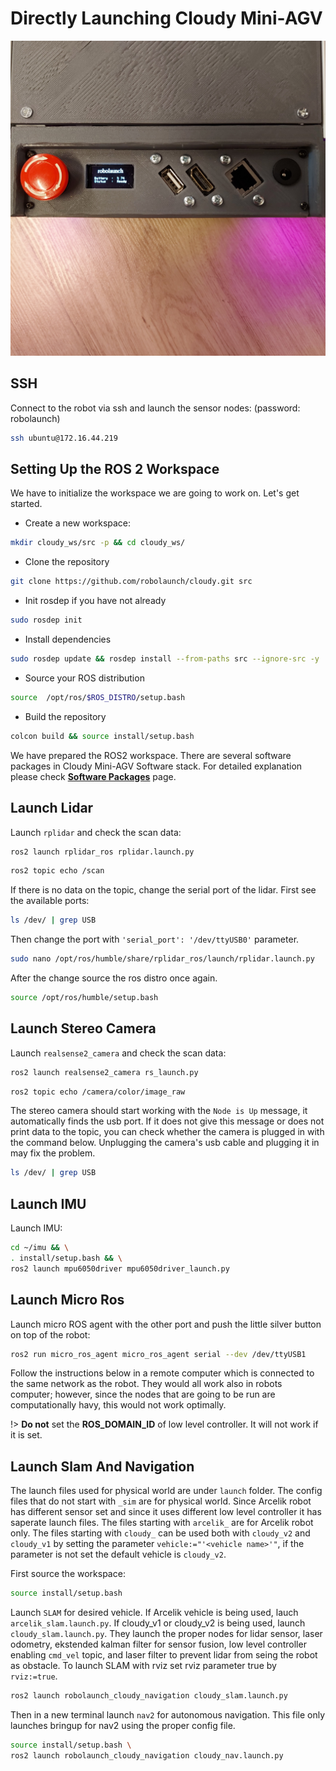 # Directly Launching Cloudy Mini-AGV

![](https://raw.githubusercontent.com/robolaunch/trademark/main/repository-media/cloudy/images/panel.jpg)
## SSH

Connect to the robot via ssh and launch the sensor nodes: (password: robolaunch)

```bash
ssh ubuntu@172.16.44.219
```

## Setting Up the ROS 2 Workspace

We have to initialize the workspace we are going to work on. Let's get started.

- Create a new workspace:

```bash
mkdir cloudy_ws/src -p && cd cloudy_ws/
```
- Clone the repository

```bash
git clone https://github.com/robolaunch/cloudy.git src
```

- Init rosdep if you have not already

```bash
sudo rosdep init
```

- Install dependencies

```bash
sudo rosdep update && rosdep install --from-paths src --ignore-src -y
```

- Source your ROS distribution

```bash
source  /opt/ros/$ROS_DISTRO/setup.bash
```

- Build the repository

```bash
colcon build && source install/setup.bash
```

We have prepared the ROS2 workspace. There are several software packages in Cloudy Mini-AGV Software stack. 
For detailed explanation please check [**Software Packages**](/SoftwareDesign/Development%26Production/SoftwarePackages/) page.


## Launch Lidar

Launch `rplidar` and check the scan data:

```bash
ros2 launch rplidar_ros rplidar.launch.py
```

```bash
ros2 topic echo /scan
```
If there is no data on the topic, change the serial port of the lidar. First see the available ports:

```bash
ls /dev/ | grep USB
```

Then change the port with `'serial_port': '/dev/ttyUSB0'` parameter.

```bash
sudo nano /opt/ros/humble/share/rplidar_ros/launch/rplidar.launch.py
```
After the change source the ros distro once again.

```bash
source /opt/ros/humble/setup.bash
```
## Launch Stereo Camera
Launch `realsense2_camera` and check the scan data:

```bash
ros2 launch realsense2_camera rs_launch.py
```

```bash
ros2 topic echo /camera/color/image_raw

```
The stereo camera should start working with the ```Node is Up``` message, it automatically finds the usb port.
If it does not give this message or does not print data to the topic, you can check whether the camera is plugged in with the command below. Unplugging the camera's usb cable and plugging it in may fix the problem.

```bash
ls /dev/ | grep USB
```

## Launch IMU

Launch IMU:

```bash
cd ~/imu && \
. install/setup.bash && \
ros2 launch mpu6050driver mpu6050driver_launch.py
```
## Launch Micro Ros
Launch micro ROS agent with the other port and push the little silver button on top of the robot:

```bash
ros2 run micro_ros_agent micro_ros_agent serial --dev /dev/ttyUSB1
```

Follow the instructions below in a remote computer which is connected to the same network as the robot. They would all work also in robots computer; however, since the nodes that are going to be run are computationally havy, this would not work optimally. 

!> **Do not** set the **ROS_DOMAIN_ID** of low level controller. It will not work if it is set.
## Launch Slam And Navigation

The launch files used for physical world are under `launch` folder. The config files that do not start with `_sim` are for physical world. Since Arcelik robot has different sensor set and since it uses different low level controller it has saperate launch files. The files starting with `arcelik_` are for Arcelik robot only. The files starting with `cloudy_` can be used both with `cloudy_v2` and `cloudy_v1` by setting the parameter `vehicle:="'<vehicle name>'"`, if the parameter is not set the default vehicle is `cloudy_v2`. 

First source the workspace:

```bash
source install/setup.bash
```

Launch `SLAM` for desired vehicle. If Arcelik vehicle is being used, lauch `arcelik_slam.launch.py`. If cloudy_v1 or cloudy_v2 is being used, launch `cloudy_slam.launch.py`. They launch the proper nodes for lidar sensor, laser odometry, ekstended kalman filter for sensor fusion, low level controller enabling `cmd_vel` topic, and laser filter to prevent lidar from seing the robot as obstacle. To launch SLAM with rviz set rviz parameter true by `rviz:=true`.

```bash
ros2 launch robolaunch_cloudy_navigation cloudy_slam.launch.py
```

Then in a new terminal launch `nav2` for autonomous navigation. This file only launches bringup for nav2 using the proper config file.
```bash
source install/setup.bash \
ros2 launch robolaunch_cloudy_navigation cloudy_nav.launch.py
```
